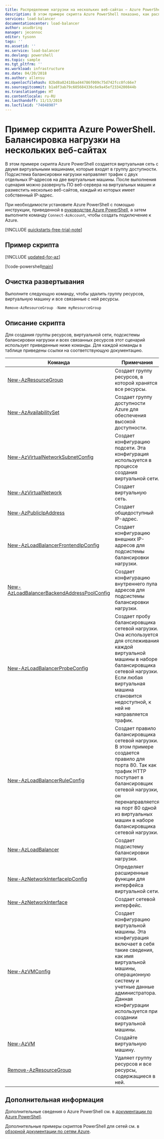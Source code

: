 ```yaml
---
title: Распределение нагрузки на нескольких веб-сайтах — Azure PowerShell — Azure Load Balancer
description: В этом примере скрипта Azure PowerShell показано, как распределить нагрузку между несколькими веб-сайтами на одной виртуальной машине
services: load-balancer
documentationcenter: load-balancer
author: asudbring
manager: jeconnoc
editor: tysonn
tags: ''
ms.assetid: ''
ms.service: load-balancer
ms.devlang: powershell
ms.topic: sample
ms.tgt_pltfrm: ''
ms.workload: infrastructure
ms.date: 04/20/2018
ms.author: allensu
ms.openlocfilehash: 82bd8a82418bad44786f009c75d742fcc0fc66e7
ms.sourcegitcommit: b1a8f3ab79c605684336c6e9a45ef2334200844b
ms.translationtype: HT
ms.contentlocale: ru-RU
ms.lasthandoff: 11/13/2019
ms.locfileid: "74048907"
---
```

# <a name="azure-powershell-script-example-load-balance-multiple-websites"></a>Пример скрипта Azure PowerShell. Балансировка нагрузки на нескольких веб-сайтах

В этом примере скрипта Azure PowerShell создается виртуальная сеть с двумя виртуальными машинами, которые входят в группу доступности. Подсистема балансировки нагрузки направляет трафик с двух отдельных IP-адресов на две виртуальные машины. После выполнения сценария можно развернуть ПО веб-сервера на виртуальных машин и разместить несколько веб-сайтов, каждый из которых имеет собственный IP-адрес.

При необходимости установите Azure PowerShell с помощью инструкции, приведенной в [руководстве Azure PowerShell](https://docs.microsoft.com/powershell/azureps-cmdlets-docs/), а затем выполните команду `Connect-AzAccount`, чтобы создать подключение к Azure.

[!INCLUDE [quickstarts-free-trial-note](../../../includes/quickstarts-free-trial-note.md)]

## <a name="sample-script"></a>Пример скрипта

[!INCLUDE [updated-for-az](../../../includes/updated-for-az.md)]

[!code-powershell[main](../../../powershell_scripts/load-balancer/load-balance-multiple-web-sites-vm/load-balance-multiple-web-sites-vm.ps1  "Load balance multiple web sites")]

## <a name="clean-up-deployment"></a>Очистка развертывания 

Выполните следующую команду, чтобы удалить группу ресурсов, виртуальную машину и все связанные с ней ресурсы.

```powershell
Remove-AzResourceGroup -Name myResourceGroup
```

## <a name="script-explanation"></a>Описание скрипта

Для создания группы ресурсов, виртуальной сети, подсистемы балансировки нагрузки и всех связанных ресурсов этот сценарий использует приведенные ниже команды. Для каждой команды в таблице приведены ссылки на соответствующую документацию.

| Команда | Примечания |
|---|---|
| [New-AzResourceGroup](/powershell/module/az.resources/new-azresourcegroup) | Создает группу ресурсов, в которой хранятся все ресурсы. |
| [New-AzAvailabilitySet](/powershell/module/az.compute/new-azavailabilityset) | Создает группу доступности Azure для обеспечения высокой доступности. |
| [New-AzVirtualNetworkSubnetConfig](/powershell/module/az.network/new-azvirtualnetworksubnetconfig) | Создает конфигурацию подсети. Эта конфигурация используется в процессе создания виртуальной сети. |
| [New-AzVirtualNetwork](/powershell/module/az.network/new-azvirtualnetwork) | Создает виртуальную сеть. |
| [New-AzPublicIpAddress](/powershell/module/az.network/new-azpublicipaddress) | Создает общедоступный IP-адрес. |
| [New-AzLoadBalancerFrontendIpConfig](/powershell/module/az.network/new-azloadbalancerfrontendipconfig) | Создает конфигурацию внешних IP-адресов для подсистемы балансировки нагрузки. |
| [New-AzLoadBalancerBackendAddressPoolConfig](/powershell/module/az.network/new-azloadbalancerbackendaddresspoolconfig) | Создает конфигурацию внутреннего пула адресов для подсистемы балансировки нагрузки. |
| [New-AzLoadBalancerProbeConfig](/powershell/module/az.network/new-azloadbalancerprobeconfig) | Создает пробу балансировщика сетевой нагрузки. Она используется для отслеживания каждой виртуальной машины в наборе балансировщика сетевой нагрузки. Если любая виртуальная машина становится недоступной, к ней не направляется трафик. |
| [New-AzLoadBalancerRuleConfig](/powershell/module/az.network/new-azloadbalancerruleconfig) | Создает правило балансировщика сетевой нагрузки. В этом примере создается правило для порта 80. Так как трафик HTTP поступает в балансировщик сетевой нагрузки, он перенаправляется на порт 80 одной из виртуальных машин в наборе балансировщика сетевой нагрузки. |
| [New-AzLoadBalancer](/powershell/module/az.network/new-azloadbalancer) | Создает подсистему балансировки нагрузки. |
| [New-AzNetworkInterfaceIpConfig](/powershell/module/az.network/new-aznetworkinterfaceipconfig) | Определяет расширенные функции для интерфейса виртуальной сети. |
| [New-AzNetworkInterface](/powershell/module/az.network/new-aznetworkinterface) | Создает сетевой интерфейс. |
| [New-AzVMConfig](/powershell/module/az.compute/new-azvmconfig) | Создает конфигурацию виртуальной машины. Эта конфигурация включает в себя такие сведения, как имя виртуальной машины, операционную систему и учетные данные администратора. Данная конфигурации используется при создании виртуальной машины. |
| [New-AzVM](/powershell/module/az.compute/new-azvm) | Создайте виртуальную машину. |
|[Remove-AzResourceGroup](/powershell/module/az.resources/remove-azresourcegroup) | Удаляет группу ресурсов и все ресурсы, содержащиеся в ней. |

## <a name="next-steps"></a>Дополнительная информация

Дополнительные сведения о Azure PowerShell см. в [документации по Azure PowerShell](https://docs.microsoft.com/powershell/azure/overview).

Дополнительные примеры скриптов PowerShell для сетей см. в [обзорной документации по сетям Azure](../powershell-samples.md?toc=%2fazure%2fnetworking%2ftoc.json).
